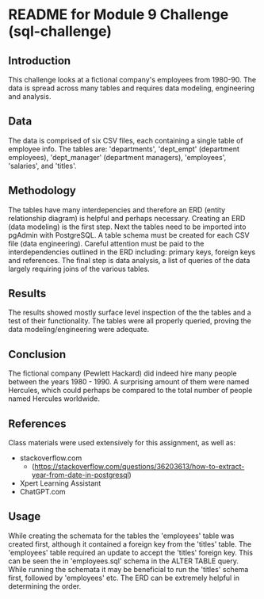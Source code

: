 # README for Module 9 Challenge (sql-challenge)

## Introduction
This challenge looks at a fictional company's employees from 1980-90. The data is spread across many tables and requires data modeling, engineering and analysis.

## Data
The data is comprised of six CSV files, each containing a single table of employee info. The tables are: 'departments', 'dept_empt' (department employees), 'dept_manager' (department managers), 'employees', 'salaries', and 'titles'.

## Methodology
The tables have many interdepencies and therefore an ERD (entity relationship diagram) is helpful and perhaps necessary. Creating an ERD (data modeling) is the first step. 
Next the tables need to be imported into pgAdmin with PostgreSQL. A table schema must be created for each CSV file (data engineering). Careful attention must be paid to the interdependencies outlined in the ERD including: primary keys, foreign keys and references.
The final step is data analysis, a list of queries of the data largely requiring joins of the various tables. 

## Results
The results showed mostly surface level inspection of the the tables and a test of their functionality. The tables were all properly queried, proving the data modeling/engineering were adequate.

## Conclusion
The fictional company (Pewlett Hackard) did indeed hire many people between the years 1980 - 1990. A surprising amount of them were named Hercules, which could perhaps be compared to the total number of people named Hercules worldwide. 

## References
Class materials were used extensively for this assignment, as well as: 
- stackoverflow.com 
    - (https://stackoverflow.com/questions/36203613/how-to-extract-year-from-date-in-postgresql)
- Xpert Learning Assistant 
- ChatGPT.com

## Usage
While creating the schemata for the tables the 'employees' table was created first, although it contained a foreign key from the 'titles' table. The 'employees' table required an update to accept the 'titles' foreign key. This can be seen the in 'employees.sql' schema in the ALTER TABLE query. 
While running the schemata it may be beneficial to run the 'titles' schema first, followed by 'employees' etc. The ERD can be extremely helpful in determining the order.